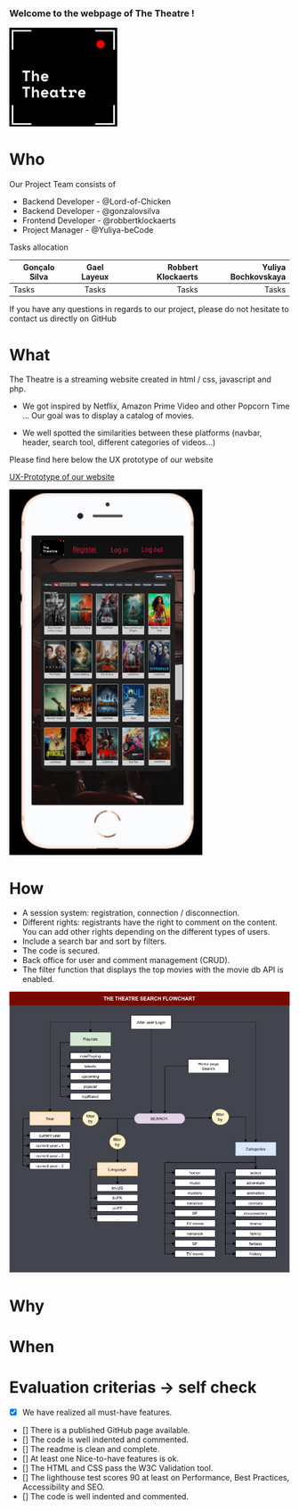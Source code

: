 
### Welcome to the webpage of The Theatre !

![Logo](pictures_README/Logo.png)


# Who

Our Project Team consists of

* Backend Developer - @Lord-of-Chicken
* Backend Developer - @gonzalovsilva
* Frontend Developer - @robbertklockaerts
* Project Manager - @Yuliya-beCode

Tasks allocation

| Gonçalo Silva| Gael Layeux | Robbert Klockaerts |  Yuliya Bochkovskaya|
|-----------|:-----------:|-----------:| -----------:|   
| Tasks | Tasks | Tasks | Tasks |  


If you have any questions in regards to our project, please do not hesitate to contact us directly on GitHub

# What

The Theatre is a streaming website created in html / css, javascript and php.

* We got inspired by Netflix, Amazon Prime Video and other Popcorn Time ... Our goal was to display a catalog of
movies. 

* We well spotted  the similarities between these platforms (navbar, header, search tool, different categories of videos…) 

Please find here below the UX prototype of our website 

[UX-Prototype of our website ](https://www.figma.com/proto/LZLTLgveLvyu8aBJbc3u1G/The-Theater?node-id=66%3A0&scaling=scale-down&page-id=0%3A1)

![UX-Prototype](pictures_README/img.png)


# How

- A session system: registration, connection / disconnection.
- Different rights: registrants have the right to comment on the content. You can add other rights depending on the different types of users.
- Include a search bar and sort by filters.
- The code is secured.
- Back office for user and comment management (CRUD).
- The filter function that displays the top movies with the movie db API is enabled. 



![search_flowchart_dark](pictures_README/search_flowchart_dark.jpg)

# Why

# When


# Evaluation criterias -> self check

- [x] We have realized all must-have features.
- [] There is a published GitHub page available.
- [] The code is well indented and commented.
- [] The readme is clean and complete.
- [] At least one Nice-to-have features is ok.
- [] The HTML and CSS pass the W3C Validation tool.
- [] The lighthouse test scores 90 at least on Performance, Best Practices, Accessibility and SEO.
- [] The code is well indented and commented.


